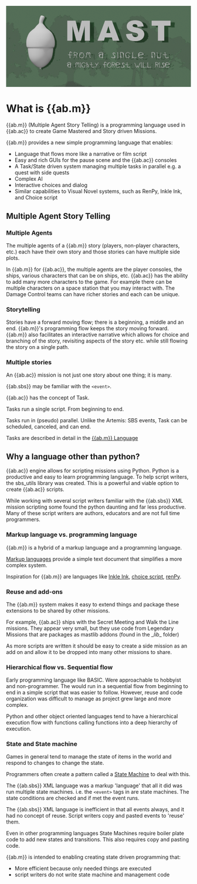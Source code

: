 ![{{ab.m}}](../media/mast_hero1.png)
# What is {{ab.m}} 

{{ab.m}} (Multiple Agent Story Telling) is a programming language used in {{ab.ac}} to create Game Mastered and Story driven Missions. 

{{ab.m}} provides a new simple programming language that enables:

* Language that flows more like a narrative or film script
* Easy and rich GUIs for the pause scene and the {{ab.ac}} consoles
* A Task/State driven system managing multiple tasks in parallel e.g. a quest with side quests
* Complex AI 
* Interactive choices and dialog
* Similar capabilities to Visual Novel systems, such as RenPy, Inkle Ink, and Choice script

## Multiple Agent Story Telling


### Multiple Agents
The multiple agents of a {{ab.m}} story (players, non-player characters, etc.) each have their own story and those stories can have multiple side plots.

In {{ab.m}} for {{ab.ac}}, the multiple agents are the player consoles, the ships, various characters that can be on ships, etc. {{ab.ac}} has the ability to add many more characters to the game. For example there can be multiple characters on a space station that you may interact with. The Damage Control teams can have richer stories and each can be unique.


### Storytelling
Stories have a forward moving flow; there is a beginning, a middle and an end. {{ab.m}}'s programming flow keeps the story moving forward. {{ab.m}} also facilitates an interactive narrative which allows for choice and branching of the story, revisiting aspects of the story etc. while still flowing the story on a single path.

### Multiple stories
An {{ab.ac}} mission is not just one story about one thing; it is many. 

{{ab.sbs}} may be familiar with the ```<event>```. 

{{ab.ac}} has the concept of Task.

Tasks run a single script. From beginning to end.

Tasks run in (pseudo) parallel.
Unlike the Artemis: SBS events, Task can be scheduled, canceled, and can end.

Tasks are described in detail in the [{{ab.m}} Language](./overview.md) 


## Why a language other than python?
{{ab.ac}} engine allows for scripting missions using Python. Python is a productive and easy to learn programming language. To help script writers, the sbs_utils library was created. This is a powerful and viable option to create {{ab.ac}} scripts.

While working with several script writers familiar with the {{ab.sbs}} XML mission scripting some found the python daunting and far less productive. Many of these script writers are authors, educators and are not full time programmers. 

### Markup language vs. programming language
{{ab.m}} is a hybrid of a markup language and a programming language. 

[Markup languages](https://en.wikipedia.org/wiki/Markup_language) provide a simple text document that simplifies a more complex system.

Inspiration for {{ab.m}} are languages like [Inkle Ink](https://www.inklestudios.com/ink/), [choice script](https://www.choiceofgames.com/make-your-own-games/choicescript-intro/), [renPy](https://www.renpy.org/doc/html/language_basics.html).


### Reuse and add-ons
The {{ab.m}} system makes it easy to extend things and package these extensions to be shared by other missions.

For example, {{ab.ac}} ships with the Secret Meeting and Walk the Line missions. They appear very small, but they use code from Legendary Missions that are packages as mastlib addons (found in the \__lib__ folder)

As more scripts are written it should be easy to create a side mission as an add on and allow it to be dropped into many other missions to share.


### Hierarchical flow vs. Sequential flow
Early programming language like BASIC. Were approachable to hobbyist and non-programmer. The would run in a sequential flow from beginning to end in a simple script that was easier to follow. However, reuse and code organization was difficult to manage as project grew large and more complex.

Python and other object oriented languages tend to have a hierarchical execution flow with functions calling functions into a deep hierarchy of execution. 

### State and State machine
Games in general tend to manage the state of items in the world and respond to changes to change the state. 

Programmers often create a pattern called a [State Machine](https://en.wikipedia.org/wiki/Finite-state_machine) to deal with this.

The {{ab.sbs}} XML language was a markup 'language' that all it did was run multiple state machines. i.e. the ```<event>``` tags in are state machines. The state conditions are checked and if met the event runs.

The {{ab.sbs}} XML language is inefficient in that all events always, and it had no concept of reuse. Script writers copy and pasted events to 'reuse' them. 

Even in other programming languages State Machines require boiler plate code to add new states and transitions. This also requires copy and pasting code.

{{ab.m}} is intended to enabling creating state driven programming that:
- More efficient because only needed things are executed
- script writers do not write state machine and management code


